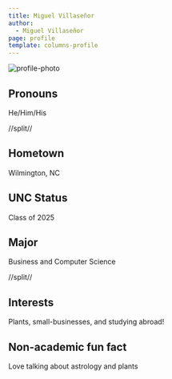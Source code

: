 ```yaml
---
title: Miguel Villaseñor
author:
  - Miguel Villaseñor
page: profile
template: columns-profile
---
```


![profile-photo](../../../static/profile-photos/730472629.png)

## Pronouns

He/Him/His

//split//

## Hometown

Wilmington, NC

## UNC Status

Class of 2025

## Major

Business and Computer Science

//split//

## Interests

Plants, small-businesses, and studying abroad!

## Non-academic fun fact

Love talking about astrology and plants
